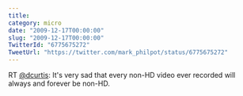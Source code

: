 ```yaml
---
title: 
category: micro
date: "2009-12-17T00:00:00"
slug: "2009-12-17T00:00:00"
TwitterId: "6775675272"
TweetUrl: "https://twitter.com/mark_philpot/status/6775675272"
---
```


RT [@dcurtis](https://twitter.com/dcurtis): It's very sad that every non-HD
video ever recorded will always and forever be non-HD.
